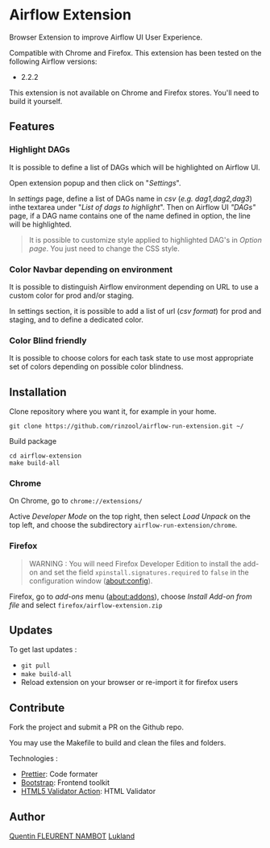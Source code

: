 # Airflow Extension

Browser Extension to improve Airflow UI User Experience.

Compatible with Chrome and Firefox.
This extension has been tested on the following Airflow versions:
- 2.2.2

This extension is not available on Chrome and Firefox stores. You'll need to build it yourself.

## Features
### Highlight DAGs

It is possible to define a list of DAGs which will be highlighted on Airflow UI.

Open extension popup and then click on "_Settings_".

In _settings_ page, define a list of DAGs name in _csv_ (_e.g. dag1,dag2,dag3_) inthe textarea under "_List of dags to highlight_". 
Then on Airflow UI _"DAGs"_ page, if a DAG name contains one of the name defined in option, the line will be highlighted.

> It is possible to customize style applied to highlighted DAG's in _Option page_. You just need to change the CSS style.

### Color Navbar depending on environment

It is possible to distinguish Airflow environment depending on URL to use a custom color for prod and/or staging.

In settings section, it is possible to add a list of url (_csv format_) for prod and staging, and to define a dedicated 
color.

### Color Blind friendly

It is possible to choose colors for each task state to use most appropriate set of colors depending on possible color blindness.

## Installation

Clone repository where you want it, for example in your home.

```console
git clone https://github.com/rinzool/airflow-run-extension.git ~/
```

Build package
```console
cd airflow-extension
make build-all
```

### Chrome
On Chrome, go to `chrome://extensions/`

Active _Developer Mode_ on the top right, then select _Load Unpack_ on the top left, and choose the subdirectory `airflow-run-extension/chrome`.

### Firefox

> WARNING : You will need Firefox Developer Edition to install the add-on and set the field `xpinstall.signatures.required` to `false` in the configuration window ([about:config](about:config)).

Firefox, go to *add-ons* menu ([about:addons](about:addons)), choose _Install Add-on from file_ and select `firefox/airflow-extension.zip`

## Updates

To get last updates :
* `git pull`
* `make build-all`
* Reload extension on your browser or re-import it for firefox users

## Contribute
Fork the project and submit a PR on the Github repo.

You may use the Makefile to build and clean the files and folders.

Technologies :
- [Prettier](https://prettier.io/): Code formater
- [Bootstrap](https://getbootstrap.com/): Frontend toolkit
- [HTML5 Validator Action](https://github.com/Cyb3r-Jak3/html5validator-action): HTML Validator

## Author

[Quentin FLEURENT NAMBOT](https://github.com/rinzool)
[Lukland](https://github.com/lukland)
